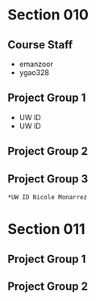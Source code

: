 # Section 010

## Course Staff

   * emanzoor
   * ygao328

## Project Group 1

   * UW ID
   * UW ID

## Project Group 2

## Project Group 3
	*UW ID Nicole Monarrez

# Section 011

## Project Group 1

## Project Group 2
